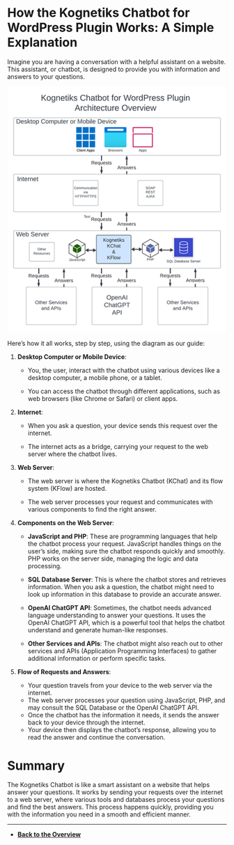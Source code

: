 # How the Kognetiks Chatbot for WordPress Plugin Works: A Simple Explanation

Imagine you are having a conversation with a helpful assistant on a website. This assistant, or chatbot, is designed to provide you with information and answers to your questions.

![Architecture Overview](architecture-overview.png)

Here’s how it all works, step by step, using the diagram as our guide:

1. **Desktop Computer or Mobile Device**:
   - You, the user, interact with the chatbot using various devices like a desktop computer, a mobile phone, or a tablet.

   - You can access the chatbot through different applications, such as web browsers (like Chrome or Safari) or client apps.

2. **Internet**:
   - When you ask a question, your device sends this request over the internet.

   - The internet acts as a bridge, carrying your request to the web server where the chatbot lives.

3. **Web Server**:
   - The web server is where the Kognetiks Chatbot (KChat) and its flow system (KFlow) are hosted.

   - The web server processes your request and communicates with various components to find the right answer.

4. **Components on the Web Server**:

   - **JavaScript and PHP**: These are programming languages that help the chatbot process your request. JavaScript handles things on the user’s side, making sure the chatbot responds quickly and smoothly. PHP works on the server side, managing the logic and data processing.

   - **SQL Database Server**: This is where the chatbot stores and retrieves information. When you ask a question, the chatbot might need to look up information in this database to provide an accurate answer.

   - **OpenAI ChatGPT API**: Sometimes, the chatbot needs advanced language understanding to answer your questions. It uses the OpenAI ChatGPT API, which is a powerful tool that helps the chatbot understand and generate human-like responses.

   - **Other Services and APIs**: The chatbot might also reach out to other services and APIs (Application Programming Interfaces) to gather additional information or perform specific tasks.

5. **Flow of Requests and Answers**:

   - Your question travels from your device to the web server via the internet.
   - The web server processes your question using JavaScript, PHP, and may consult the SQL Database or the OpenAI ChatGPT API.
   - Once the chatbot has the information it needs, it sends the answer back to your device through the internet.
   - Your device then displays the chatbot’s response, allowing you to read the answer and continue the conversation.

# Summary

The Kognetiks Chatbot is like a smart assistant on a website that helps answer your questions. It works by sending your requests over the internet to a web server, where various tools and databases process your questions and find the best answers. This process happens quickly, providing you with the information you need in a smooth and efficient manner.

---

- **[Back to the Overview](/overview.md)**